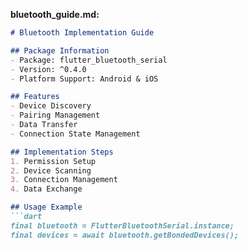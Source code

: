 **bluetooth_guide.md:**
```markdown
# Bluetooth Implementation Guide

## Package Information
- Package: flutter_bluetooth_serial
- Version: ^0.4.0
- Platform Support: Android & iOS

## Features
- Device Discovery
- Pairing Management
- Data Transfer
- Connection State Management

## Implementation Steps
1. Permission Setup
2. Device Scanning
3. Connection Management
4. Data Exchange

## Usage Example
```dart
final bluetooth = FlutterBluetoothSerial.instance;
final devices = await bluetooth.getBondedDevices();